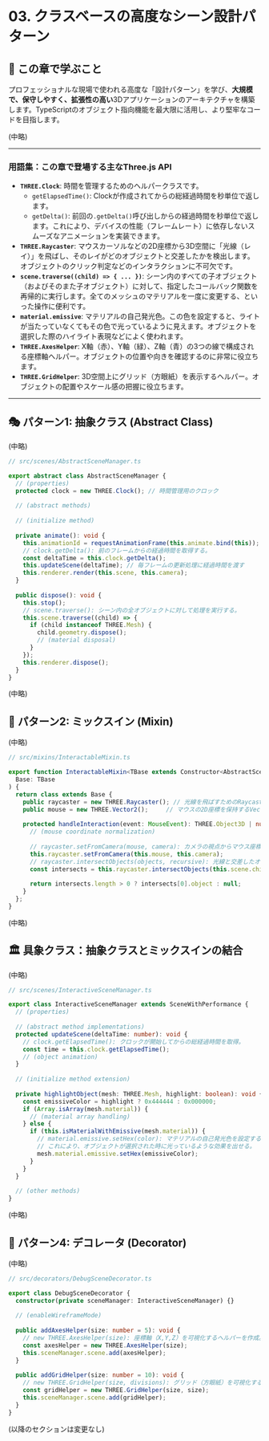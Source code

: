 # 03. クラスベースの高度なシーン設計パターン

## 📖 この章で学ぶこと

プロフェッショナルな現場で使われる高度な「設計パターン」を学び、**大規模で、保守しやすく、拡張性の高い**3Dアプリケーションのアーキテクチャを構築します。TypeScriptのオブジェクト指向機能を最大限に活用し、より堅牢なコードを目指します。

(中略)

---

### 用語集：この章で登場する主なThree.js API

- **`THREE.Clock`**: 時間を管理するためのヘルパークラスです。
    - `getElapsedTime()`: Clockが作成されてからの総経過時間を秒単位で返します。
    - `getDelta()`: 前回の`.getDelta()`呼び出しからの経過時間を秒単位で返します。これにより、デバイスの性能（フレームレート）に依存しないスムーズなアニメーションを実装できます。
- **`THREE.Raycaster`**: マウスカーソルなどの2D座標から3D空間に「光線（レイ）」を飛ばし、そのレイがどのオブジェクトと交差したかを検出します。オブジェクトのクリック判定などのインタラクションに不可欠です。
- **`scene.traverse((child) => { ... })`**: シーン内のすべての子オブジェクト（およびそのまた子オブジェクト）に対して、指定したコールバック関数を再帰的に実行します。全てのメッシュのマテリアルを一度に変更する、といった操作に便利です。
- **`material.emissive`**: マテリアルの自己発光色。この色を設定すると、ライトが当たっていなくてもその色で光っているように見えます。オブジェクトを選択した際のハイライト表現などによく使われます。
- **`THREE.AxesHelper`**: X軸（赤）、Y軸（緑）、Z軸（青）の3つの線で構成される座標軸ヘルパー。オブジェクトの位置や向きを確認するのに非常に役立ちます。
- **`THREE.GridHelper`**: 3D空間上にグリッド（方眼紙）を表示するヘルパー。オブジェクトの配置やスケール感の把握に役立ちます。

---

## 🎭 パターン1: 抽象クラス (Abstract Class)

(中略)

```typescript
// src/scenes/AbstractSceneManager.ts

export abstract class AbstractSceneManager {
  // (properties)
  protected clock = new THREE.Clock(); // 時間管理用のクロック
  
  // (abstract methods)
  
  // (initialize method)
  
  private animate(): void {
    this.animationId = requestAnimationFrame(this.animate.bind(this));
    // clock.getDelta(): 前のフレームからの経過時間を取得する。
    const deltaTime = this.clock.getDelta();
    this.updateScene(deltaTime); // 毎フレームの更新処理に経過時間を渡す
    this.renderer.render(this.scene, this.camera);
  }
  
  public dispose(): void {
    this.stop();
    // scene.traverse(): シーン内の全オブジェクトに対して処理を実行する。
    this.scene.traverse((child) => {
      if (child instanceof THREE.Mesh) {
        child.geometry.dispose();
        // (material disposal)
      }
    });
    this.renderer.dispose();
  }
}
```

(中略)

## 🧩 パターン2: ミックスイン (Mixin)

(中略)

```typescript
// src/mixins/InteractableMixin.ts

export function InteractableMixin<TBase extends Constructor<AbstractSceneManager>>(
  Base: TBase
) {
  return class extends Base {
    public raycaster = new THREE.Raycaster(); // 光線を飛ばすためのRaycaster
    public mouse = new THREE.Vector2();     // マウスの2D座標を保持するVector2
    
    protected handleInteraction(event: MouseEvent): THREE.Object3D | null {
      // (mouse coordinate normalization)
      
      // raycaster.setFromCamera(mouse, camera): カメラの視点からマウス座標に向かって光線を設定する。
      this.raycaster.setFromCamera(this.mouse, this.camera);
      // raycaster.intersectObjects(objects, recursive): 光線と交差したオブジェクトを配列で返す。
      const intersects = this.raycaster.intersectObjects(this.scene.children, true);
      
      return intersects.length > 0 ? intersects[0].object : null;
    }
  };
}
```

(中略)

## 🏛️ 具象クラス：抽象クラスとミックスインの結合

(中略)

```typescript
// src/scenes/InteractiveSceneManager.ts

export class InteractiveSceneManager extends SceneWithPerformance {
  // (properties)
  
  // (abstract method implementations)
  protected updateScene(deltaTime: number): void {
    // clock.getElapsedTime(): クロックが開始してからの総経過時間を取得。
    const time = this.clock.getElapsedTime();
    // (object animation)
  }
  
  // (initialize method extension)
  
  private highlightObject(mesh: THREE.Mesh, highlight: boolean): void {
    const emissiveColor = highlight ? 0x444444 : 0x000000;
    if (Array.isArray(mesh.material)) {
      // (material array handling)
    } else {
      if (this.isMaterialWithEmissive(mesh.material)) {
        // material.emissive.setHex(color): マテリアルの自己発光色を設定する。
        // これにより、オブジェクトが選択された時に光っているような効果を出せる。
        mesh.material.emissive.setHex(emissiveColor);
      }
    }
  }
  
  // (other methods)
}
```

(中略)

## 🎨 パターン4: デコレータ (Decorator)

(中略)

```typescript
// src/decorators/DebugSceneDecorator.ts

export class DebugSceneDecorator {
  constructor(private sceneManager: InteractiveSceneManager) {}
  
  // (enableWireframeMode)
  
  public addAxesHelper(size: number = 5): void {
    // new THREE.AxesHelper(size): 座標軸（X,Y,Z）を可視化するヘルパーを作成。
    const axesHelper = new THREE.AxesHelper(size);
    this.sceneManager.scene.add(axesHelper);
  }
  
  public addGridHelper(size: number = 10): void {
    // new THREE.GridHelper(size, divisions): グリッド（方眼紙）を可視化するヘルパーを作成。
    const gridHelper = new THREE.GridHelper(size, size);
    this.sceneManager.scene.add(gridHelper);
  }
}
```

(以降のセクションは変更なし)